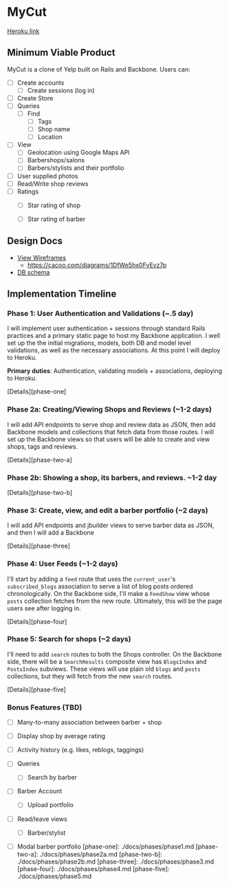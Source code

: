 # MyCut

[Heroku link][heroku]

[heroku]: http://flux-capacitr.herokuapp.com

## Minimum Viable Product
MyCut is a clone of Yelp built on Rails and Backbone. Users can:

<!-- This is a Markdown checklist. Use it to keep track of your progress! -->

- [ ] Create accounts
  - [ ] Create sessions (log in)
- [ ] Create Store
- [ ] Queries
  - [ ] Find
    - [ ] Tags
    - [ ] Shop name
    - [ ] Location
- [ ] View
  - [ ] Geolocation using Google Maps API
  - [ ] Barbershops/salons
  - [ ] Barbers/stylists and their portfolio
- [ ] User supplied photos
- [ ] Read/Write shop reviews
- [ ] Ratings
  - [ ] Star rating of shop
  - [ ] Star rating of barber


## Design Docs
* [View Wireframes][views]
  * https://cacoo.com/diagrams/1DfWe5hx0FvEvz7p
* [DB schema][schema]

[views]: ./docs/views.md
[schema]: ./docs/schema.md

## Implementation Timeline

### Phase 1: User Authentication and Validations (~.5 day)
I will implement user authentication + sessions through standard Rails 
practices and a primary static page to host my Backbone application. I well 
set up the the initial migrations, models, both DB and model level validations,
as well as the necessary associations. At this point I will deploy to Heroku.

**Primary duties**: Authentication, validating models + associations, deploying to Heroku.

[Details][phase-one]

### Phase 2a: Creating/Viewing Shops and Reviews (~1-2 days)
I will add API endpoints to serve shop and review data as JSON,
then add Backbone models and collections that fetch data from those routes. 
I will set up the Backbone views so that users will be able to create and view
shops, tags and reviews.

[Details][phase-two-a]

### Phase 2b: Showing a shop, its barbers, and reviews. ~1-2  day

[Details][phase-two-b]

### Phase 3: Create, view, and edit a barber portfolio (~2 days)
I will add API endpoints and jbuilder views to serve barber data as JSON, and
then I will add a Backbone


[Details][phase-three]

### Phase 4: User Feeds (~1-2 days)
I'll start by adding a `feed` route that uses the `current_user`'s
`subscribed_blogs` association to serve a list of blog posts ordered
chronologically. On the Backbone side, I'll make a `FeedShow` view whose `posts`
collection fetches from the new route.  Ultimately, this will be the page users
see after logging in.

[Details][phase-four]

### Phase 5: Search for shops (~2 days)
I'll need to add `search` routes to both the Shops controller. On the
Backbone side, there will be a `SearchResults` composite view has `BlogsIndex`
and `PostsIndex` subviews. These views will use plain old `blogs` and `posts`
collections, but they will fetch from the new `search` routes.

[Details][phase-five]

### Bonus Features (TBD)
- [ ] Many-to-many association between barber + shop
- [ ] Display shop by average rating 
- [ ] Activity history (e.g. likes, reblogs, taggings)
- [ ] Queries
  - [ ] Search by barber
- [ ] Barber Account
  - [ ] Upload portfolio 
- [ ] Read/leave views
  - [ ] Barber/stylist
- [ ] Modal barber portfolio
[phase-one]: ./docs/phases/phase1.md
[phase-two-a]: ./docs/phases/phase2a.md
[phase-two-b]: ./docs/phases/phase2b.md
[phase-three]: ./docs/phases/phase3.md
[phase-four]: ./docs/phases/phase4.md
[phase-five]: ./docs/phases/phase5.md

